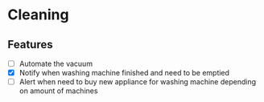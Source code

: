 # Cleaning

## Features

- [ ] Automate the vacuum
- [x] Notify when washing machine finished and need to be emptied
- [ ] Alert when need to buy new appliance for washing machine depending on amount of machines
